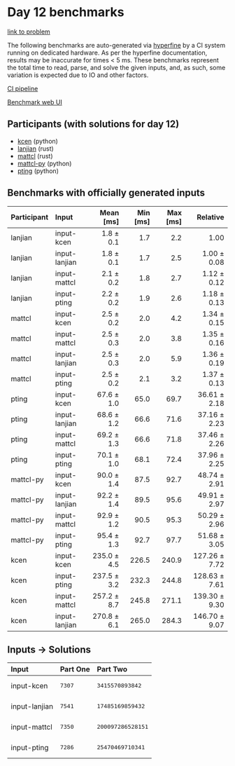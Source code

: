 # Day 12 benchmarks

[link to problem](https://adventofcode.com/2023/day/12)

The following benchmarks are auto-generated via
[hyperfine](https://github.com/sharkdp/hyperfine) by a CI system running on
dedicated hardware. As per the hyperfine documentation, results may be
inaccurate for times < 5 ms. These benchmarks represent the total time to read,
parse, and solve the given inputs, and, as such, some variation is expected due
to IO and other factors.

[CI pipeline](http://ci.papercode.net:8080/teams/main/pipelines/aoc2023)

[Benchmark web UI](https://aoc.ancalagon.black)


## Participants (with solutions for day 12)

- [kcen](https://github.com/kcen/aoc2023) (python)
- [lanjian](https://github.com/lanjian/aoc-2023) (rust)
- [mattcl](https://github.com/mattcl/aoc2023) (rust)
- [mattcl-py](https://github.com/mattcl/aoc2023-py) (python)
- [pting](https://github.com/pting/aoc2023) (python)


## Benchmarks with officially generated inputs

| Participant | Input | Mean [ms] | Min [ms] | Max [ms] | Relative |
|:---|:---|---:|---:|---:|---:|
| lanjian | input-kcen | 1.8 ± 0.1 | 1.7 | 2.2 | 1.00 |
| lanjian | input-lanjian | 1.8 ± 0.1 | 1.7 | 2.5 | 1.00 ± 0.08 |
| lanjian | input-mattcl | 2.1 ± 0.2 | 1.8 | 2.7 | 1.12 ± 0.12 |
| lanjian | input-pting | 2.2 ± 0.2 | 1.9 | 2.6 | 1.18 ± 0.13 |
| mattcl | input-kcen | 2.5 ± 0.2 | 2.0 | 4.2 | 1.34 ± 0.15 |
| mattcl | input-mattcl | 2.5 ± 0.3 | 2.0 | 3.8 | 1.35 ± 0.16 |
| mattcl | input-lanjian | 2.5 ± 0.3 | 2.0 | 5.9 | 1.36 ± 0.19 |
| mattcl | input-pting | 2.5 ± 0.2 | 2.1 | 3.2 | 1.37 ± 0.13 |
| pting | input-kcen | 67.6 ± 1.0 | 65.0 | 69.7 | 36.61 ± 2.18 |
| pting | input-lanjian | 68.6 ± 1.2 | 66.6 | 71.6 | 37.16 ± 2.23 |
| pting | input-mattcl | 69.2 ± 1.3 | 66.6 | 71.8 | 37.46 ± 2.26 |
| pting | input-pting | 70.1 ± 1.0 | 68.1 | 72.4 | 37.96 ± 2.25 |
| mattcl-py | input-kcen | 90.0 ± 1.4 | 87.5 | 92.7 | 48.74 ± 2.91 |
| mattcl-py | input-lanjian | 92.2 ± 1.4 | 89.5 | 95.6 | 49.91 ± 2.97 |
| mattcl-py | input-mattcl | 92.9 ± 1.2 | 90.5 | 95.3 | 50.29 ± 2.96 |
| mattcl-py | input-pting | 95.4 ± 1.3 | 92.7 | 97.7 | 51.68 ± 3.05 |
| kcen | input-kcen | 235.0 ± 4.5 | 226.5 | 240.9 | 127.26 ± 7.72 |
| kcen | input-pting | 237.5 ± 3.2 | 232.3 | 244.8 | 128.63 ± 7.61 |
| kcen | input-mattcl | 257.2 ± 8.7 | 245.8 | 271.1 | 139.30 ± 9.30 |
| kcen | input-lanjian | 270.8 ± 6.1 | 265.0 | 284.3 | 146.70 ± 9.07 |


## Inputs -> Solutions

| Input | Part One | Part Two |
|:---|:---|:---|
|input-kcen|<pre>7307</pre>|<pre>3415570893842</pre>|
|input-lanjian|<pre>7541</pre>|<pre>17485169859432</pre>|
|input-mattcl|<pre>7350</pre>|<pre>200097286528151</pre>|
|input-pting|<pre>7286</pre>|<pre>25470469710341</pre>|